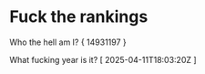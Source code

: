 # Fuck the rankings

Who the hell am I?
{ 14931197 }

What fucking year is it?
[ 2025-04-11T18:03:20Z ]
